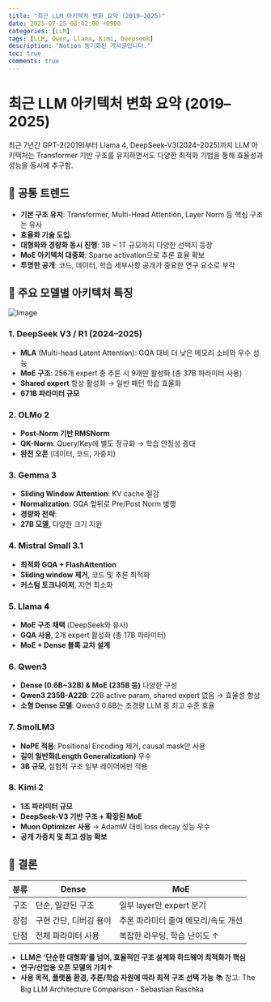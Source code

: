```yaml
---
title: "최근 LLM 아키텍처 변화 요약 (2019–2025)"
date: 2025-07-25 08:02:00 +0900
categories: [LLM]
tags: [LLM, Qwen, Llama, Kimi, Deepseek]
description: "Notion 동기화된 게시글입니다."
toc: true
comments: true
---
```


# 최근 LLM 아키텍처 변화 요약 (2019–2025)

최근 7년간 GPT-2(2019)부터 Llama 4, DeepSeek-V3(2024–2025)까지 LLM 아키텍처는 Transformer 기반 구조를 유지하면서도 다양한 최적화 기법을 통해 효율성과 성능을 동시에 추구함.

## 🔑 공통 트렌드

- **기본 구조 유지**: Transformer, Multi-Head Attention, Layer Norm 등 핵심 구조는 유사
- **효율화 기술 도입**:
- **대형화와 경량화 동시 진행**: 3B ~ 1T 규모까지 다양한 선택지 등장
- **MoE 아키텍처 대중화**: Sparse activation으로 추론 효율 확보
- **투명한 공개**: 코드, 데이터, 학습 세부사항 공개가 중요한 연구 요소로 부각
## 📌 주요 모델별 아키텍처 특징

![Image](https://prod-files-secure.s3.us-west-2.amazonaws.com/e6db513d-ec54-40ff-aa74-2487b0bcfe15/ac24fdd3-febf-45c7-8e99-afb6446591d8/image.png?X-Amz-Algorithm=AWS4-HMAC-SHA256&X-Amz-Content-Sha256=UNSIGNED-PAYLOAD&X-Amz-Credential=ASIAZI2LB4664SHNE3R7%2F20250726%2Fus-west-2%2Fs3%2Faws4_request&X-Amz-Date=20250726T093023Z&X-Amz-Expires=3600&X-Amz-Security-Token=IQoJb3JpZ2luX2VjEDEaCXVzLXdlc3QtMiJHMEUCIQCr3yuExeCAtwhXJVE%2FT6lu4WS5BJwb7quVmb0x57F7RQIgIf482Y7f22gWoP8OWQJvUdD7NcovQHPLWyZUocAhdh0q%2FwMIWhAAGgw2Mzc0MjMxODM4MDUiDP%2B%2BEe0fiwVAZT%2FM1CrcAybY8jZeQQP8wcl6kuNxTgIc1ayU%2BxZdbvJtDqCe0ae2%2FOHo0oGUIH8m3WTnmUye57qK720eRESaqJYkjIM%2FqEHnJYmJi13hkR%2B44FOy4%2FUZzwRFuTg3SEuCC6pN0LMoYFvF%2F4Nq8g1I1y6YXd8w3BIX2WH3flVGrhtVqVuHNyQ2FL%2FcTGtMGzIEezdbJBcJVhRvLgGCKeNuvvLo9dr8Ie6SrSSIdyxLjboqpezEf%2BF9DdWnqZqN%2Fr3l60JPqKvHpAlyKO4LEzri4vFpvKrG54mw88FpERDnj5HAhfZCy%2Flr1LsFYLx047VjN7ryEjg%2FVR4Bd0%2BiKuSbFDPRAv2em55SItiavsKYwVRlZrmF3vK79vY8NaKpQNzG4ccXTvPiLWKptYfW6UCXqo0hp7svAnUcRa7QpB32%2B%2BpaRFlAEIwDt2OmDNM1p1Ej5A28XUD6glDZWbigoiHdPVPnntnFmUROgNC82lIcLZqmXq%2Bwj4HjVa55fwlbErpzRLVNPRa3mVvayMSl0R0qzcklTL%2B1d1X3qcWK3jWAlUXzP4qM6Y1iZGqB61fkqxWQXnOvP4MjBBqPpjbBTsKy7iMYBMxZ%2FU6U2dcKrsdvRomv0UMcsRH2Fsyn2LA4NqO2VM97MJKrksQGOqUBWO444KaDpWhMkoYdWkNK1oqLzFMUYXtQam4fazc4RpkzuntXyM1wZpBBA5eGF7cRB%2BoiZhBR2bFwI21BZE3qsVPHqTJT7tJiLZFWHN2R%2B5UvshcPzd5y%2FEDLDRXE4Mr4oIJOMWk7GDJnrYef2%2FnZtU8opIpxOx7mq32dHIgkLqDa7%2BsqwCgJV9UN23VOFTPd3OTP8Tl7ulw2Kmx4yOYPMN%2BnEFTX&X-Amz-Signature=696fed989b6d53595df1b4358909422a26e3aa9d1a9cfd69e4f9f55c3a0228af&X-Amz-SignedHeaders=host&x-amz-checksum-mode=ENABLED&x-id=GetObject)

### 1. DeepSeek V3 / R1 (2024–2025)

- **MLA** (Multi-head Latent Attention): GQA 대비 더 낮은 메모리 소비와 우수 성능
- **MoE 구조**: 256개 expert 중 추론 시 9개만 활성화 (총 37B 파라미터 사용)
- **Shared expert** 항상 활성화 → 일반 패턴 학습 효율화
- **671B 파라미터 규모**
### 2. OLMo 2

- **Post-Norm 기반 RMSNorm**
- **QK-Norm**: Query/Key에 별도 정규화 → 학습 안정성 증대
- **완전 오픈** (데이터, 코드, 가중치)
### 3. Gemma 3

- **Sliding Window Attention**: KV cache 절감
- **Normalization**: GQA 앞뒤로 Pre/Post Norm 병행
- **경량화 전략**:
- **27B 모델**, 다양한 크기 지원
### 4. Mistral Small 3.1

- **최적화 GQA + FlashAttention**
- **Sliding window 제거**, 코드 및 추론 최적화
- **커스텀 토크나이저**, 지연 최소화
### 5. Llama 4

- **MoE 구조 채택** (DeepSeek와 유사)
- **GQA 사용**, 2개 expert 활성화 (총 17B 파라미터)
- **MoE + Dense 블록 교차 설계**
### 6. Qwen3

- **Dense (0.6B~32B) & MoE (235B 등)** 다양한 구성
- **Qwen3 235B-A22B**: 22B active param, shared expert 없음 → 효율성 향상
- **소형 Dense 모델**: Qwen3 0.6B는 초경량 LLM 중 최고 수준 효율
### 7. SmolLM3

- **NoPE 적용**: Positional Encoding 제거, causal mask만 사용
- **길이 일반화(Length Generalization)** 우수
- **3B 규모**, 실험적 구조 일부 레이어에만 적용
### 8. Kimi 2

- **1조 파라미터 규모**
- **DeepSeek-V3 기반 구조 + 확장된 MoE**
- **Muon Optimizer 사용** → AdamW 대비 loss decay 성능 우수
- **공개 가중치 및 최고 성능 확보**
## 🧩 결론

| 분류 | Dense | MoE |
| --- | --- | --- |
| 구조 | 단순, 일관된 구조 | 일부 layer만 expert 분기 |
| 장점 | 구현 간단, 디버깅 용이 | 추론 파라미터 줄여 메모리/속도 개선 |
| 단점 | 전체 파라미터 사용 | 복잡한 라우팅, 학습 난이도 ↑ |

- **LLM은 ‘단순한 대형화’를 넘어, 효율적인 구조 설계와 하드웨어 최적화가 핵심**
- **연구/산업용 오픈 모델의 가치↑**
- **사용 목적, 플랫폼 환경, 추론/학습 자원에 따라 최적 구조 선택 가능**
📚 참고: The Big LLM Architecture Comparison - Sebastian Raschka


